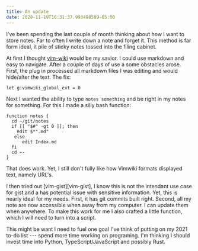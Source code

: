 ```yaml
---
title: An update
date: 2020-11-19T16:31:37.993498589-05:00
---
```

I've been spending the last couple of month thinking about how I want to store notes. Far to often I write down a note and forget it. This method is far form ideal, it pile of sticky notes tossed into the filing cabinet.

At first I thought [vim-wiki](vim-wiki) would be my savior. I could use markdown and easy to navigate. After a couple of days of use a some obstacles arose. First, the plug in processed all markdown files I was editing and would hide/alter the text. The fix:

    let g:vimwiki_global_ext = 0

Next I wanted the ability to type `notes something` and be right in my notes for something. For this I made a silly bash function:

    function notes {
      cd ~/git/notes
      if [[ "$#" -gt 0 ]]; then
        edit $*".md"
       else
          edit Index.md
      fi
      cd ~-
    }

That does work. Yet, I still don't fully like how Vimwiki formats displayed text, namely URL's.

I then tried out [vim-gist][vim-gist], I know this is not the intendant use case for gist and a has potential issue with sensitive information. Yet, this is nearly ideal for my needs. First, it has git commits built right. Second, all my note are now accessible when away from my computer. I can update them when anywhere. To make this work for me I also crafted a little function, which I will need to turn into a script.

This might be want I need to fuel one goal I've think of putting on my 2021 to-do list --- spend more time working on programing. I'm thinking I should invest time into Python, TypeScript/JavaScript and possibly Rust.
